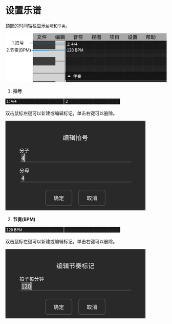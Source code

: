 # 设置乐谱

顶部的时间轴栏显示`拍号`和`节奏`。

![](image/setting-up-the-score-1.jpg)

1. **拍号**

![](image/setting-up-the-score-2.png)

双击鼠标左键可以新建或编辑标记，单击右键可以删除。

![](image/setting-up-the-score-3.jpg)

2. **节奏(BPM)**

![](image/setting-up-the-score-4.png)

双击鼠标左键可以新建或编辑标记，单击右键可以删除。

![](image/setting-up-the-score-5.jpg)
